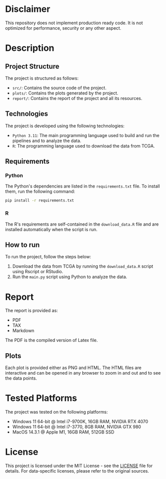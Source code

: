 # Disclaimer
This repository does not implement production ready code. 
It is not optimized for performance, security or any other aspect.

# Description
## Project Structure
The project is structured as follows:
- `src/`: Contains the source code of the project.
- `plots/`: Contains the plots generated by the project.
- `report/`: Contains the report of the project and all its resources.

## Technologies
The project is developed using the following technologies:
- `Python 3.11`: The main programming language used to build and run the pipelines and to analyze the data.
- `R`: The programming language used to download the data from TCGA.

## Requirements
### Python
The Python's dependencies are listed in the `requirements.txt` file. To install them, run the following command:
```bash
pip install -r requirements.txt
```

### R
The R's requirements are self-contained in the `download_data.R` file and are installed automatically when the script is run.


## How to run
To run the project, follow the steps below:
1. Download the data from TCGA by running the `download_data.R` script using Rscript or RStudio.
2. Run the `main.py` script using Python to analyze the data.


# Report
The report is provided as:
- PDF
- TAX
- Markdown

The PDF is the compiled version of Latex file.

## Plots
Each plot is provided either as PNG and HTML.
The HTML files are interactive and can be opened in any browser to zoom in and out and to see the data points.

# Tested Platforms
The project was tested on the following platforms:
- Windows 11 64-bit @ Intel i7-9700K, 16GB RAM, NVIDIA RTX 4070
- Windows 11 64-bit @ Intel i7-3770, 8GB RAM, NVIDIA GTX 980
- MacOS 14.3.1 @ Apple M1, 16GB RAM, 512GB SSD

# License
This project is licensed under the MIT License - see the [LICENSE](LICENSE) file for details.
For data-specific licenses, please refer to the original sources.

